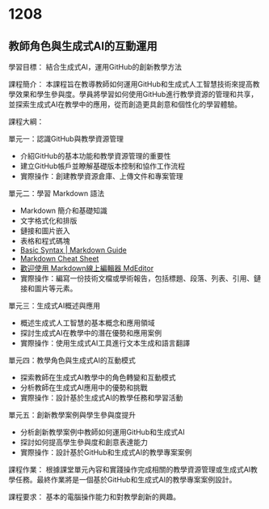 # 1208
## 教師角色與生成式AI的互動運用

學習目標： 結合生成式AI，運用GitHub的創新教學方法

課程簡介： 本課程旨在教導教師如何運用GitHub和生成式人工智慧技術來提高教學效果和學生參與度。學員將學習如何使用GitHub進行教學資源的管理和共享，並探索生成式AI在教學中的應用，從而創造更具創意和個性化的學習體驗。

課程大綱：

單元一：認識GitHub與教學資源管理
- 介紹GitHub的基本功能和教學資源管理的重要性
- 建立GitHub帳戶並瞭解基礎版本控制和協作工作流程
- 實際操作：創建教學資源倉庫、上傳文件和專案管理

單元二：學習 Markdown 語法
- Markdown 簡介和基礎知識
- 文字格式化和排版
- 鏈接和圖片嵌入
- 表格和程式碼塊
- [Basic Syntax | Markdown Guide](https://www.markdownguide.org/basic-syntax/)
- [Markdown Cheat Sheet](https://www.markdownguide.org/cheat-sheet/)
- [歡迎使用 Markdown線上編輯器 MdEditor](https://www.mdeditor.tw/)
- 實際操作：編寫一份技術文檔或學術報告，包括標題、段落、列表、引用、鏈接和圖片等元素。
  
單元三：生成式AI概述與應用

- 概述生成式人工智慧的基本概念和應用領域
- 探討生成式AI在教學中的潛在優勢和應用案例
- 實際操作：使用生成式AI工具進行文本生成和語言翻譯

單元四：教學角色與生成式AI的互動模式

- 探索教師在生成式AI教學中的角色轉變和互動模式
- 分析教師在生成式AI應用中的優勢和挑戰
- 實際操作：設計基於生成式AI的教學任務和學習活動

單元五：創新教學案例與學生參與度提升
- 分析創新教學案例中教師如何運用GitHub和生成式AI
- 探討如何提高學生參與度和創意表達能力
- 實際操作：設計基於GitHub和生成式AI的教學專案案例

課程作業： 根據課堂單元內容和實踐操作完成相關的教學資源管理或生成式AI教學任務。最終作業將是一個基於GitHub和生成式AI的教學專案案例設計。

課程要求： 基本的電腦操作能力和對教學創新的興趣。
